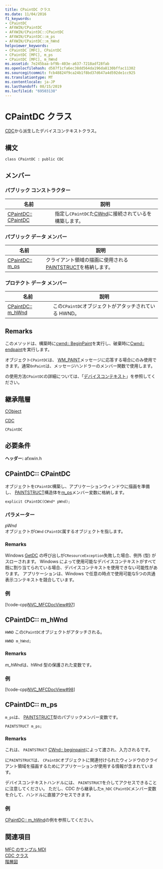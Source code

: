 ```yaml
---
title: CPaintDC クラス
ms.date: 11/04/2016
f1_keywords:
- CPaintDC
- AFXWIN/CPaintDC
- AFXWIN/CPaintDC::CPaintDC
- AFXWIN/CPaintDC::m_ps
- AFXWIN/CPaintDC::m_hWnd
helpviewer_keywords:
- CPaintDC [MFC], CPaintDC
- CPaintDC [MFC], m_ps
- CPaintDC [MFC], m_hWnd
ms.assetid: 7e245baa-bf9b-403e-a637-7218adf28fab
ms.openlocfilehash: d587f1cfa6ec38dd564da196da8130bffac11302
ms.sourcegitcommit: fcb48824f9ca24b1f8bd37d647a4d592de1cc925
ms.translationtype: MT
ms.contentlocale: ja-JP
ms.lasthandoff: 08/15/2019
ms.locfileid: "69503138"
---
```

# <a name="cpaintdc-class"></a>CPaintDC クラス

[CDC](../../mfc/reference/cdc-class.md)から派生したデバイスコンテキストクラス。

## <a name="syntax"></a>構文

```
class CPaintDC : public CDC
```

## <a name="members"></a>メンバー

### <a name="public-constructors"></a>パブリック コンストラクター

|名前|説明|
|----------|-----------------|
|[CPaintDC:: CPaintDC](#cpaintdc)|指定し`CPaintDC`た[CWnd](../../mfc/reference/cwnd-class.md)に接続されているを構築します。|

### <a name="public-data-members"></a>パブリック データ メンバー

|名前|説明|
|----------|-----------------|
|[CPaintDC:: m_ps](#m_ps)|クライアント領域の描画に使用される[PAINTSTRUCT](/windows/win32/api/winuser/ns-winuser-paintstruct)を格納します。|

### <a name="protected-data-members"></a>プロテクト データ メンバー

|名前|説明|
|----------|-----------------|
|[CPaintDC:: m_hWnd](#m_hwnd)|この`CPaintDC`オブジェクトがアタッチされている HWND。|

## <a name="remarks"></a>Remarks

このメソッドは、構築時に[cwnd:: BeginPaint](../../mfc/reference/cwnd-class.md#beginpaint)を実行し、破棄時に[Cwnd:: endpaint](../../mfc/reference/cwnd-class.md#endpaint)を実行します。

オブジェクト`CPaintDC`は、 [WM_PAINT](/windows/win32/gdi/wm-paint)メッセージに応答する場合にのみ使用できます。通常`OnPaint`は、メッセージハンドラーのメンバー関数で使用します。

の使用方法`CPaintDC`の詳細については、「[デバイスコンテキスト](../../mfc/device-contexts.md)」を参照してください。

## <a name="inheritance-hierarchy"></a>継承階層

[CObject](../../mfc/reference/cobject-class.md)

[CDC](../../mfc/reference/cdc-class.md)

`CPaintDC`

## <a name="requirements"></a>必要条件

**ヘッダー:** afxwin.h

##  <a name="cpaintdc"></a>CPaintDC:: CPaintDC

オブジェクトを`CPaintDC`構築し、アプリケーションウィンドウに描画を準備し、 [PAINTSTRUCT](/windows/win32/api/winuser/ns-winuser-paintstruct)構造体を[m_ps](#m_ps)メンバー変数に格納します。

```
explicit CPaintDC(CWnd* pWnd);
```

### <a name="parameters"></a>パラメーター

*pWnd*<br/>
オブジェクトが`CWnd` `CPaintDC`属するオブジェクトを指します。

### <a name="remarks"></a>Remarks

Windows [GetDC](/windows/win32/api/winuser/nf-winuser-getdc) の呼び出しが`CResourceException`失敗した場合、例外 (型) がスローされます。 Windows によって使用可能なデバイスコンテキストがすべて既に割り当てられている場合、デバイスコンテキストを使用できない可能性があります。 アプリケーションは、Windows で任意の時点で使用可能な5つの共通表示コンテキストを競合しています。

### <a name="example"></a>例

[!code-cpp[NVC_MFCDocView#97](../../mfc/codesnippet/cpp/cpaintdc-class_1.cpp)]

##  <a name="m_hwnd"></a>CPaintDC:: m_hWnd

`HWND` この`CPaintDC`オブジェクトがアタッチされる。

```
HWND m_hWnd;
```

### <a name="remarks"></a>Remarks

*m_hWnd*は、hWnd 型の保護された変数です。

### <a name="example"></a>例

[!code-cpp[NVC_MFCDocView#98](../../mfc/codesnippet/cpp/cpaintdc-class_2.cpp)]

##  <a name="m_ps"></a>CPaintDC:: m_ps

`m_ps`は、 [PAINTSTRUCT](/windows/win32/api/winuser/ns-winuser-paintstruct)型のパブリックメンバー変数です。

```
PAINTSTRUCT m_ps;
```

### <a name="remarks"></a>Remarks

これは、 `PAINTSTRUCT` [CWnd:: beginpaint](../../mfc/reference/cwnd-class.md#beginpaint)によって渡され、入力されるです。

に`PAINTSTRUCT`は、 `CPaintDC`オブジェクトに関連付けられたウィンドウのクライアント領域を描画するためにアプリケーションが使用する情報が含まれています。

デバイスコンテキストハンドルには、 `PAINTSTRUCT`を介してアクセスできることに注意してください。 ただし、CDC から継承した`m_hDC` `CPaintDC`メンバー変数を介して、ハンドルに直接アクセスできます。

### <a name="example"></a>例

  [CPaintDC:: m_hWnd](#m_hwnd)の例を参照してください。

## <a name="see-also"></a>関連項目

[MFC のサンプル MDI](../../overview/visual-cpp-samples.md)<br/>
[CDC クラス](../../mfc/reference/cdc-class.md)<br/>
[階層図](../../mfc/hierarchy-chart.md)
